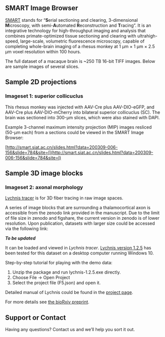 ## SMART Image Browser

[SMART](https://www.biorxiv.org/content/10.1101/2020.09.25.313395v1) stands for “**S**erial sectioning and clearing, 3-dimensional **M**icroscopy, with semi-**A**utomated **R**econstruction and **T**racing”. It is an integrative technology for high-throughput imaging and analysis that combines primate-optimized tissue sectioning and clearing with ultrahigh-speed, large-scale, volumetric fluorescence microscopy, capable of completing whole-brain imaging of a rhesus monkey at 1 µm × 1 µm × 2.5 µm voxel resolution within 100 hours.

The full dataset of a macaque brain is ~250 TB 16-bit TIFF images. Below are sample images of several slices.

## Sample 2D projections
### Imageset 1: superior collicuclus
This rhesus monkey was injected with AAV-Cre plus AAV-DIO-eGFP, and AAV-Cre plus AAV-DIO-mCherry into bilateral superior collicuclus (SC). The brain was sectioned into 300-µm slices, which were also stained with DAPI.

Example 3-channel maximum intensity projection (MIP) images resliced (50-µm each) from a sections could be viewed in the SMART Image Browser:

[http://smart.siat.ac.cn/slides.html?data=200309-006-156&slide=784&site=l](http://smart.siat.ac.cn/slides.html?data=200309-006-156&slide=784&site=l)



## Sample 3D image blocks
### Imageset 2: axonal morphology
[Lychnis tracer](https://github.com/SMART-pipeline/Lychnis-tracing) is for 3D fiber tracing in raw image spaces.

A series of image blocks that are surrounding a thalamocortical axon is accessible from the zenodo link provided in the manuscript. Due to the limit of file size in zenodo and figshare, the current version in zenodo is of lower resolution. Upon publication, datasets with larger size could be accessed via the following link:

_**To be updated**_

It can be loaded and viewed in _Lychnis tracer_. [Lychnis version 1.2.5](https://github.com/SMART-pipeline/Lychnis-tracing/releases/download/1.2.5/Lychnis-1.2.5.zip) has been tested for this dataset on a desktop computer running Windows 10.

Step-by-step tutorial for playing with the demo data:
1. Unzip the package and run lychnis-1.2.5.exe directly.
2. Choose File -> Open Project
3. Select the project file (F5.json) and open it.

Detailed manual of Lychnis could be found in the [project page](https://github.com/SMART-pipeline/Lychnis-tracing).


For more details see [the bioRxiv preprint](https://www.biorxiv.org/content/10.1101/2020.09.25.313395v1).

## Support or Contact

Having any questions? Contact us and we’ll help you sort it out.
